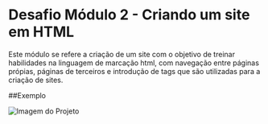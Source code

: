# Desafio Módulo 2 - Criando um site em HTML
 
Este módulo se refere a criação de um site com o objetivo de treinar habilidades na linguagem de marcação html, com navegação entre páginas própias, páginas de terceiros e introdução de tags que são utilizadas para a criação de sites.

##Exemplo

<img src="/assets/gifs/readmeanimation.gif" alt="Imagem do Projeto" />
